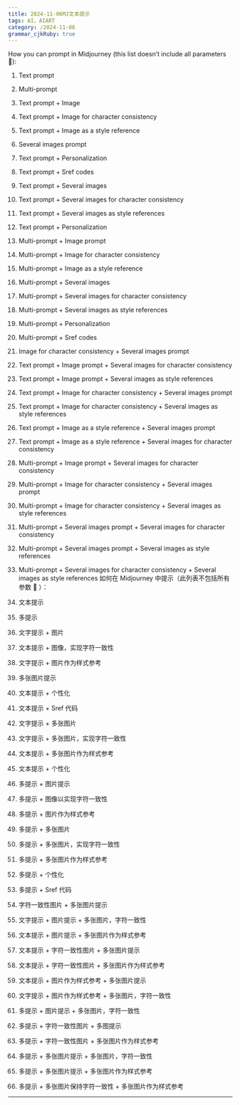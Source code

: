 ```yaml
---
title: 2024-11-06MJ文本提示
tags: AI，AIART
category: /2024-11-06
grammar_cjkRuby: true
---
```

How you can prompt in Midjourney (this list doesn’t include all parameters 🙂):

1. Text prompt
2. Multi-prompt
3. Text prompt + Image
4. Text prompt + Image for character consistency
5. Text prompt + Image as a style reference
6. Several images prompt
7. Text prompt + Personalization
8. Text prompt + Sref codes
9. Text prompt + Several images
10. Text prompt + Several images for character consistency
11. Text prompt + Several images as style references
12. Text prompt + Personalization
13. Multi-prompt + Image prompt
14. Multi-prompt + Image for character consistency
15. Multi-prompt + Image as a style reference
16. Multi-prompt + Several images
17. Multi-prompt + Several images for character consistency
18. Multi-prompt + Several images as style references
19. Multi-prompt + Personalization
20. Multi-prompt + Sref codes

21. Image for character consistency + Several images prompt

22. Text prompt + Image prompt + Several images for character consistency

23. Text prompt + Image prompt + Several images as style references

24. Text prompt + Image for character consistency + Several images prompt

25. Text prompt + Image for character consistency + Several images as style references

26. Text prompt + Image as a style reference + Several images prompt

27. Text prompt + Image as a style reference + Several images for character consistency

28. Multi-prompt + Image prompt + Several images for character consistency

29. Multi-prompt + Image for character consistency + Several images prompt

30. Multi-prompt + Image for character consistency + Several images as style references

31. Multi-prompt + Several images prompt + Several images for character consistency

32. Multi-prompt + Several images prompt + Several images as style references

33. Multi-prompt + Several images for character consistency + Several images as style references
如何在 Midjourney 中提示（此列表不包括所有参数 🙂 ）：

1. 文本提示
2. 多提示
3. 文字提示 + 图片
4. 文本提示 + 图像，实现字符一致性
5. 文字提示 + 图片作为样式参考
6. 多张图片提示
7. 文本提示 + 个性化
8. 文本提示 + Sref 代码
9. 文字提示 + 多张图片
10. 文字提示 + 多张图片，实现字符一致性
11. 文本提示 + 多张图片作为样式参考
12. 文本提示 + 个性化
13. 多提示 + 图片提示
14. 多提示 + 图像以实现字符一致性
15. 多提示 + 图片作为样式参考
16. 多提示 + 多张图片
17. 多提示 + 多张图片，实现字符一致性
18. 多提示 + 多张图片作为样式参考
19. 多提示 + 个性化
20. 多提示 + Sref 代码

21. 字符一致性图片 + 多张图片提示

22. 文字提示 + 图片提示 + 多张图片，字符一致性

23. 文本提示 + 图片提示 + 多张图片作为样式参考

24. 文本提示 + 字符一致性图片 + 多张图片提示

25. 文本提示 + 字符一致性图片 + 多张图片作为样式参考

26. 文本提示 + 图片作为样式参考 + 多张图片提示

27. 文字提示 + 图片作为样式参考 + 多张图片，字符一致性

28. 多提示 + 图片提示 + 多张图片，字符一致性

29. 多提示 + 字符一致性图片 + 多图提示

30. 多提示 + 字符一致性图片 + 多张图片作为样式参考

31. 多提示 + 多张图片提示 + 多张图片，字符一致性

32. 多提示 + 多张图片提示 + 多张图片作为样式参考

33. 多提示 + 多张图片保持字符一致性 + 多张图片作为样式参考



----------

